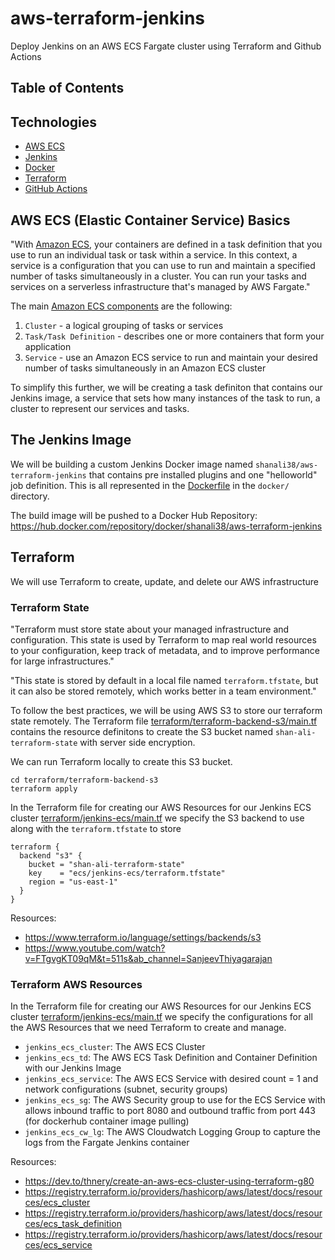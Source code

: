 # aws-terraform-jenkins

Deploy Jenkins on an AWS ECS Fargate cluster using Terraform and Github Actions

## Table of Contents

## Technologies

- [AWS ECS](https://docs.aws.amazon.com/AmazonECS/latest/developerguide/Welcome.html)
- [Jenkins](https://www.jenkins.io/doc/)
- [Docker](https://docs.docker.com/)
- [Terraform](https://www.terraform.io/docs)
- [GitHub Actions](https://docs.github.com/en/actions)

## AWS ECS (Elastic Container Service) Basics

"With [Amazon ECS](https://docs.aws.amazon.com/AmazonECS/latest/developerguide/Welcome.html), your containers are defined in a task definition that you use to run an individual task or task within a service. In this context, a service is a configuration that you can use to run and maintain a specified number of tasks simultaneously in a cluster. You can run your tasks and services on a serverless infrastructure that's managed by AWS Fargate."

The main [Amazon ECS components](https://docs.aws.amazon.com/AmazonECS/latest/developerguide/welcome-features.html) are the following:

1. `Cluster` - a logical grouping of tasks or services
2. `Task/Task Definition` - describes one or more containers that form your application
3. `Service` - use an Amazon ECS service to run and maintain your desired number of tasks simultaneously in an Amazon ECS cluster

To simplify this further, we will be creating a task definiton that contains our Jenkins image, a service that sets how many instances of the task to run, a cluster to represent our services and tasks. 

## The Jenkins Image

We will be building a custom Jenkins Docker image named `shanali38/aws-terraform-jenkins` that contains pre installed plugins and one "helloworld" job definition. This is all represented in the [Dockerfile](docker/Dockerfile) in the `docker/` directory. 

The build image will be pushed to a Docker Hub Repository: https://hub.docker.com/repository/docker/shanali38/aws-terraform-jenkins

## Terraform

We will use Terraform to create, update, and delete our AWS infrastructure

### Terraform State

"Terraform must store state about your managed infrastructure and configuration. This state is used by Terraform to map real world resources to your configuration, keep track of metadata, and to improve performance for large infrastructures."

"This state is stored by default in a local file named `terraform.tfstate`, but it can also be stored remotely, which works better in a team environment."

To follow the best practices, we will be using AWS S3 to store our terraform state remotely. The Terraform file [terraform/terraform-backend-s3/main.tf](terraform/terraform-backend-s3/main.tf) contains the resource definitons to create the S3 bucket named `shan-ali-terraform-state` with server side encryption. 

We can run Terraform locally to create this S3 bucket. 

```
cd terraform/terraform-backend-s3
terraform apply 
```

In the Terraform file for creating our AWS Resources for our Jenkins ECS cluster [terraform/jenkins-ecs/main.tf](terraform/jenkins-ecs/main.tf) we specify the S3 backend to use along with the `terraform.tfstate` to store

```
terraform {
  backend "s3" {
    bucket = "shan-ali-terraform-state"
    key    = "ecs/jenkins-ecs/terraform.tfstate"
    region = "us-east-1"
  }
}
```

Resources:
- https://www.terraform.io/language/settings/backends/s3
- https://www.youtube.com/watch?v=FTgvgKT09qM&t=511s&ab_channel=SanjeevThiyagarajan

### Terraform AWS Resources

In the Terraform file for creating our AWS Resources for our Jenkins ECS cluster [terraform/jenkins-ecs/main.tf](terraform/jenkins-ecs/main.tf) we specify the configurations for all the AWS Resources that we need Terraform to create and manage. 

- `jenkins_ecs_cluster`: The AWS ECS Cluster
- `jenkins_ecs_td`: The AWS ECS Task Definition and Container Definition with our Jenkins Image
- `jenkins_ecs_service`: The AWS ECS Service with desired count = 1 and network configurations (subnet, security groups)
- `jenkins_ecs_sg`: The AWS Security group to use for the ECS Service with allows inbound traffic to port 8080 and outbound traffic from port 443 (for dockerhub container image pulling)
- `jenkins_ecs_cw_lg`: The AWS Cloudwatch Logging Group to capture the logs from the Fargate Jenkins container 
 
Resources: 
- https://dev.to/thnery/create-an-aws-ecs-cluster-using-terraform-g80
- https://registry.terraform.io/providers/hashicorp/aws/latest/docs/resources/ecs_cluster
- https://registry.terraform.io/providers/hashicorp/aws/latest/docs/resources/ecs_task_definition
- https://registry.terraform.io/providers/hashicorp/aws/latest/docs/resources/ecs_service



